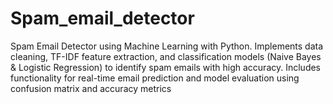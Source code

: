 # Spam_email_detector
Spam Email Detector using Machine Learning with Python. Implements data cleaning, TF-IDF feature extraction, and classification models (Naive Bayes &amp; Logistic Regression) to identify spam emails with high accuracy. Includes functionality for real-time email prediction and model evaluation using confusion matrix and accuracy metrics

